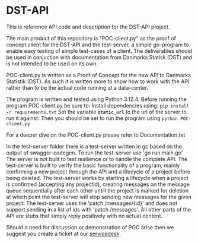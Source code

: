 # DST-API
This is reference API code and description for the DST-API project.

The main product of this repository is "POC-client.py" as the proof of concept client for the DST-API and the test-server, a simple go-program to enable easy testing of simple test-cases of a client.
The deliverables should be used in conjuction with documentation from Danmarks Statisk (DST) and is not intended to be used on its own.

POC-client.py is written as a Proof of Concept for the new API to Danmarks Statistik (DST). As such it is written more to show how to work with the API rather than to be the actual code running at a data-center.

The program is written and tested using Python 3.12.4.
Before running the program POC-client.py be sure to:
Install dependencies using: `pip install -r requirements.txt`
Set the variable **`static_url`** to the url of the server to run it against.
Then you should be set to run the program using `python POC-client.py`

For a deeper dive on the POC-client.py please refer to Documentation.txt

In the test-server folder there is a test-server written in go based on the output of swagger-codegen.
To run the test-server use 'go run main.go'
The server is not built to test resilience or to handle the complete API. The test-server is built to verify the basic functionality of a program, mainly confirming a new project through the API and a lifecycle of a project before being deleted.
The test-server works by starting a lifecycle when a project is confirmed (accepting any projectId), creating messages on the message queue sequentially after each other untill the project is marked for deletion at which point the test-server will stop sending new messages for the given project.
The test-server uses the 'patch /messages/{id}' and does not support sending in a list of ids with 'patch /messages'.
All other parts of the API are stubs that simply reply positively with no actual content.

Should a need for discussion or demonstration of POC arise then we suggest you create a ticket at our [servicedesk](https://deic.dk/hpcservicedesk).